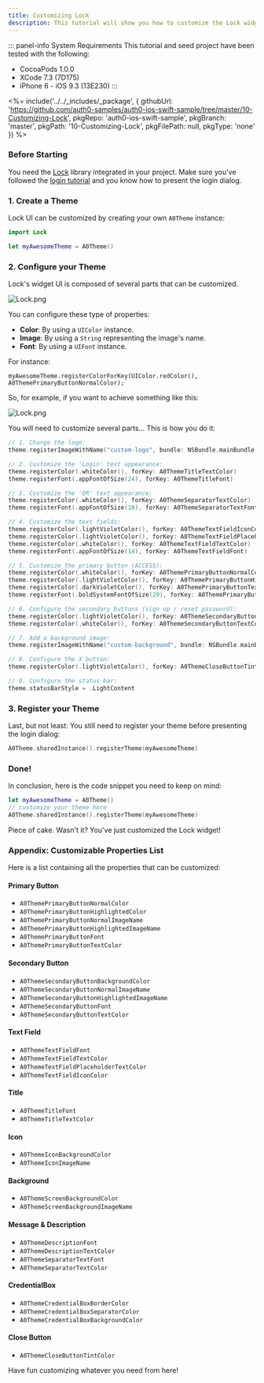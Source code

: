 ```yaml
---
title: Customizing Lock
description: This tutorial will show you how to customize the Lock widget UI.
---
```


::: panel-info System Requirements
This tutorial and seed project have been tested with the following:

- CocoaPods 1.0.0
- XCode 7.3 (7D175)
- iPhone 6 - iOS 9.3 (13E230)
  :::

<%= include('../../_includes/_package', {
  githubUrl: 'https://github.com/auth0-samples/auth0-ios-swift-sample/tree/master/10-Customizing-Lock',
  pkgRepo: 'auth0-ios-swift-sample',
  pkgBranch: 'master',
  pkgPath: '10-Customizing-Lock',
  pkgFilePath: null,
  pkgType: 'none'
}) %>

### Before Starting

You need the [Lock](https://github.com/auth0/Lock.iOS-OSX) library integrated in your project. Make sure you've followed the [login tutorial](01-login.md) and you know how to present the login dialog.

### 1. Create a Theme

Lock UI can be customized by creating your own `A0Theme` instance:

```swift
import Lock
```

```swift
let myAwesomeTheme = A0Theme()
```

### 2. Configure your Theme

Lock's widget UI is composed of several parts that can be customized.

![Lock.png](/media/articles/libraries/lock-ios/customization/Lock-UI-Parts.png)

You can configure these type of properties:

- **Color**: By using a `UIColor` instance.
- **Image**: By using a `String` representing the image's name.
- **Font**: By using a `UIFont` instance.

For instance:

```
myAwesomeTheme.registerColorForKey(UIColor.redColor(), A0ThemePrimaryButtonNormalColor);
```

So, for example, if you want to achieve something like this:

![Lock.png](/media/articles/native-platforms/ios-swift/Custom-Lock-Widget-Screenshot.png)

You will need to customize several parts... This is how you do it:

```swift
// 1. Change the logo:
theme.registerImageWithName("custom-logo", bundle: NSBundle.mainBundle(), forKey: A0ThemeIconImageName)
```

```swift
// 2. Customize the 'Login' text appearance:
theme.registerColor(.whiteColor(), forKey: A0ThemeTitleTextColor)
theme.registerFont(.appFontOfSize(24), forKey: A0ThemeTitleFont)
```

```swift
// 3. Customize the 'OR' text appearance:
theme.registerColor(.whiteColor(), forKey: A0ThemeSeparatorTextColor)
theme.registerFont(.appFontOfSize(18), forKey: A0ThemeSeparatorTextFont)
```

```swift
// 4. Customize the text fields:
theme.registerColor(.lightVioletColor(), forKey: A0ThemeTextFieldIconColor)
theme.registerColor(.lightVioletColor(), forKey: A0ThemeTextFieldPlaceholderTextColor)
theme.registerColor(.whiteColor(), forKey: A0ThemeTextFieldTextColor)
theme.registerFont(.appFontOfSize(14), forKey: A0ThemeTextFieldFont)
```

```swift
// 5. Customize the primary button (ACCESS):
theme.registerColor(.whiteColor(), forKey: A0ThemePrimaryButtonNormalColor)
theme.registerColor(.lightVioletColor(), forKey: A0ThemePrimaryButtonHighlightedColor)
theme.registerColor(.darkVioletColor(), forKey: A0ThemePrimaryButtonTextColor)
theme.registerFont(.boldSystemFontOfSize(20), forKey: A0ThemePrimaryButtonFont)
```

```swift
// 6. Configure the secondary buttons (sign up / reset password):
theme.registerColor(.lightVioletColor(), forKey: A0ThemeSecondaryButtonBackgroundColor)
theme.registerColor(.whiteColor(), forKey: A0ThemeSecondaryButtonTextColor)
```

```swift
// 7. Add a background image:
theme.registerImageWithName("custom-background", bundle: NSBundle.mainBundle(), forKey: A0ThemeScreenBackgroundImageName)
```

```swift
// 8. Configure the X button:
theme.registerColor(.lightVioletColor(), forKey: A0ThemeCloseButtonTintColor)
```

```swift
// 9. Configure the status bar:
theme.statusBarStyle = .LightContent
```

### 3. Register your Theme

Last, but not least: You still need to register your theme before presenting the login dialog:

```swift
A0Theme.sharedInstance().registerTheme(myAwesomeTheme)
```

### Done!

In conclusion, here is the code snippet you need to keep on mind:

```swift
let myAwesomeTheme = A0Theme()
// customize your theme here
A0Theme.sharedInstance().registerTheme(myAwesomeTheme)
```

Piece of cake. Wasn't it? You've just customized the Lock widget!



### Appendix: Customizable Properties List

Here is a list containing all the properties that can be customized:

#### Primary Button

- `A0ThemePrimaryButtonNormalColor`
- `A0ThemePrimaryButtonHighlightedColor`
- `A0ThemePrimaryButtonNormalImageName`
- `A0ThemePrimaryButtonHighlightedImageName`
- `A0ThemePrimaryButtonFont`
- `A0ThemePrimaryButtonTextColor`

#### Secondary Button

- `A0ThemeSecondaryButtonBackgroundColor`
- `A0ThemeSecondaryButtonNormalImageName`
- `A0ThemeSecondaryButtonHighlightedImageName`
- `A0ThemeSecondaryButtonFont`
- `A0ThemeSecondaryButtonTextColor`

#### Text Field

- `A0ThemeTextFieldFont`
- `A0ThemeTextFieldTextColor`
- `A0ThemeTextFieldPlaceholderTextColor`
- `A0ThemeTextFieldIconColor`

#### Title

- `A0ThemeTitleFont`
- `A0ThemeTitleTextColor`

#### Icon

- `A0ThemeIconBackgroundColor`
- `A0ThemeIconImageName`

#### Background

- `A0ThemeScreenBackgroundColor`
- `A0ThemeScreenBackgroundImageName`

#### Message & Description

- `A0ThemeDescriptionFont`
- `A0ThemeDescriptionTextColor`
- `A0ThemeSeparatorTextFont`
- `A0ThemeSeparatorTextColor`

#### CredentialBox

- `A0ThemeCredentialBoxBorderColor`
- `A0ThemeCredentialBoxSeparatorColor`
- `A0ThemeCredentialBoxBackgroundColor`

#### Close Button

- `A0ThemeCloseButtonTintColor`

Have fun customizing whatever you need from here!